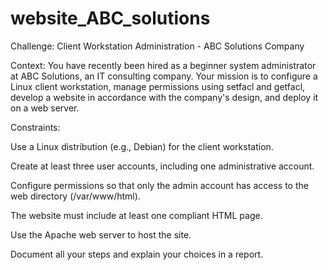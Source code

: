 # website_ABC_solutions
Challenge: Client Workstation Administration - ABC Solutions Company

Context: You have recently been hired as a beginner system administrator at ABC Solutions, an IT consulting company. Your mission is to configure a Linux client workstation, manage permissions using setfacl and getfacl, develop a website in accordance with the company's design, and deploy it on a web server.

Constraints:

Use a Linux distribution (e.g., Debian) for the client workstation.

Create at least three user accounts, including one administrative account.

Configure permissions so that only the admin account has access to the web directory (/var/www/html).

The website must include at least one compliant HTML page.

Use the Apache web server to host the site.

Document all your steps and explain your choices in a report.

